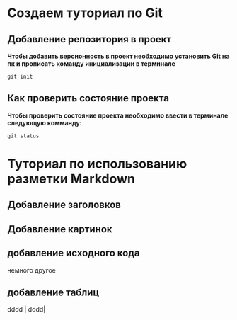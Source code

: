 # Создаем туториал по Git

## Добавление репозитория в проект

**Чтобы добавить версионность в проект необходимо установить Git на пк и прописать команду инициализации в терминале**
```
git init
```

## Как проверить состояние проекта

**Чтобы проверить состояние проекта необходимо ввести в терминале следующую комманду:**
```
git status
```

# Туториал по использованию разметки Markdown

## Добавление заголовков

## Добавление картинок


## добавление исходного кода

 немного другое

## добавление таблиц

dddd | dddd| 
